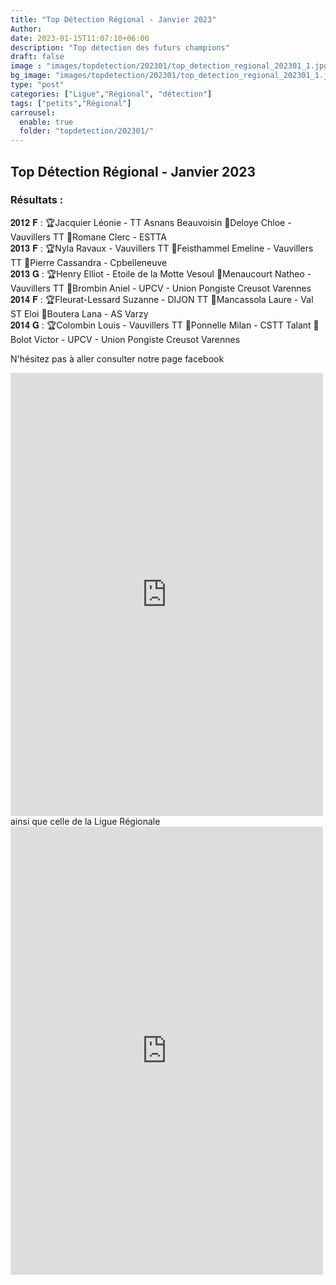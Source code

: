 ```yaml
---
title: "Top Détection Régional - Janvier 2023"
Author: 
date: 2023-01-15T11:07:10+06:00
description: "Top détection des futurs champions"
draft: false
image : "images/topdetection/202301/top_detection_regional_202301_1.jpg"
bg_image: "images/topdetection/202301/top_detection_regional_202301_1.jpg"
type: "post"
categories: ["Ligue","Régional", "détection"]
tags: ["petits","Régional"]
carrousel:
  enable: true
  folder: "topdetection/202301/"
---
```


## Top Détection Régional - Janvier 2023

### Résultats :

𝟐𝟎𝟏𝟐 𝐅 :
🏆Jacquier Léonie - TT Asnans Beauvoisin 
🥈Deloye Chloe - Vauvillers TT 
🥉Romane Clerc - ESTTA 
<br>
𝟐𝟎𝟏𝟑 𝐅 :
🏆Nyla Ravaux - Vauvillers TT 
🥈Feisthammel Emeline - Vauvillers TT
🥉Pierre Cassandra - Cpbelleneuve 
<br>
𝟐𝟎𝟏𝟑 𝐆 :
🏆Henry Elliot - Etoile de la Motte Vesoul 
🥈Menaucourt Natheo - Vauvillers TT 
🥉Brombin Aniel - UPCV - Union Pongiste Creusot Varennes 
<br>
𝟐𝟎𝟏𝟒 𝐅 :
🏆Fleurat-Lessard Suzanne - DIJON TT 
🥈Mancassola Laure - Val ST Eloi
🥉Boutera Lana - AS Varzy
<br>
𝟐𝟎𝟏𝟒 𝐆 :
🏆Colombin Louis - Vauvillers TT
🥈Ponnelle Milan - CSTT Talant
🥉Bolot Victor - UPCV - Union Pongiste Creusot Varennes
<br>

N'hésitez pas à aller consulter notre page facebook
<iframe src="https://www.facebook.com/plugins/post.php?href=https%3A%2F%2Fwww.facebook.com%2Fvauvillers.tennisdetable%2Fposts%2Fpfbid0wX9zJGYRw8pAYq8ic75ayeWDyGLcJZbHERB7o6CiVHV5n9Y5Qfjn5Tsdj4j8qgVBl&show_text=true&width=500" width="500" height="709" style="border:none;overflow:hidden" scrolling="no" frameborder="0" allowfullscreen="true" allow="autoplay; clipboard-write; encrypted-media; picture-in-picture; web-share"></iframe>
<br>ainsi que celle de la Ligue Régionale<br>
<iframe src="https://www.facebook.com/plugins/post.php?href=https%3A%2F%2Fwww.facebook.com%2FLBFCTT%2Fposts%2Fpfbid04EGjGMvVJhYMEhVrKviaFDuPpG4o5h8NShDLiu5tTCLAnKyN5yDFs5hhM17pQNPXl&show_text=true&width=500" width="500" height="717" style="border:none;overflow:hidden" scrolling="no" frameborder="0" allowfullscreen="true" allow="autoplay; clipboard-write; encrypted-media; picture-in-picture; web-share"></iframe>


